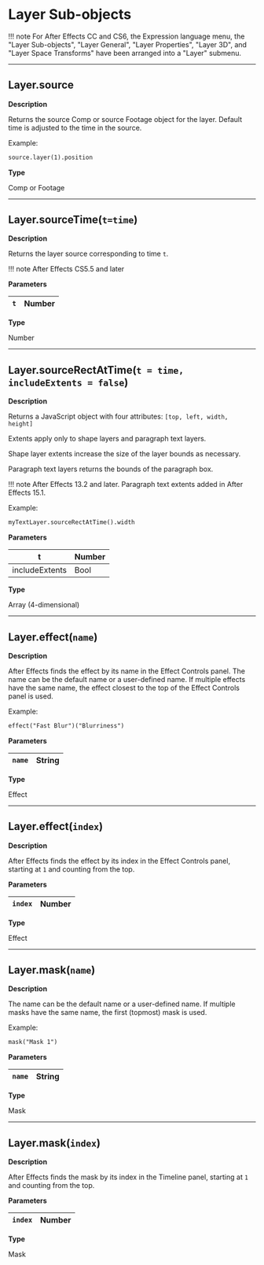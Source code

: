 # Layer Sub-objects

!!! note
    For After Effects CC and CS6, the Expression language menu, the "Layer Sub-objects", "Layer General", "Layer Properties", "Layer 3D", and "Layer Space Transforms" have been arranged into a "Layer" submenu.

---

## Layer.source

**Description**

Returns the source Comp or source Footage object for the layer. Default time is adjusted to the time in the source.

Example:

```default
source.layer(1).position
```

**Type**

Comp or Footage

---

## Layer.sourceTime(`t=time`)

**Description**

Returns the layer source corresponding to time `t`.

!!! note
    After Effects CS5.5 and later

**Parameters**

| `t`   | Number   |
|-------|----------|

**Type**

Number

---

## Layer.sourceRectAtTime(`t = time, includeExtents = false`)

**Description**

Returns a JavaScript object with four attributes: `[top, left, width, height]`

Extents apply only to shape layers and paragraph text layers.

Shape layer extents increase the size of the layer bounds as necessary.

Paragraph text layers returns the bounds of the paragraph box.

!!! note
    After Effects 13.2 and later.
Paragraph text extents added in After Effects 15.1.

Example:

```default
myTextLayer.sourceRectAtTime().width
```

**Parameters**

| t              | Number   |
|----------------|----------|
| includeExtents | Bool     |

**Type**

Array (4-dimensional)

---

## Layer.effect(`name`)

**Description**

After Effects finds the effect by its name in the Effect Controls panel. The name can be the default name or a user-defined name. If multiple effects have the same name, the effect closest to the top of the Effect Controls panel is used.

Example:

```default
effect("Fast Blur")("Blurriness")
```

**Parameters**

| `name`   | String   |
|----------|----------|

**Type**

Effect

---

## Layer.effect(`index`)

**Description**

After Effects finds the effect by its index in the Effect Controls panel, starting at `1` and counting from the top.

**Parameters**

| `index`   | Number   |
|-----------|----------|

**Type**

Effect

---

## Layer.mask(`name`)

**Description**

The name can be the default name or a user-defined name. If multiple masks have the same name, the first (topmost) mask is used.

Example:

```default
mask("Mask 1")
```

**Parameters**

| `name`   | String   |
|----------|----------|

**Type**

Mask

---

## Layer.mask(`index`)

**Description**

After Effects finds the mask by its index in the Timeline panel, starting at `1` and counting from the top.

**Parameters**

| `index`   | Number   |
|-----------|----------|

**Type**

Mask
